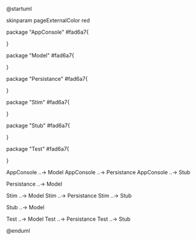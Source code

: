 @startuml

skinparam pageExternalColor red

package "AppConsole" #fad6a7{

}

package "Model" #fad6a7{

}

package "Persistance" #fad6a7{

}

package "Stim" #fad6a7{

}

package "Stub" #fad6a7{

}

package "Test" #fad6a7{

}

AppConsole ..-> Model
AppConsole ..-> Persistance
AppConsole ..-> Stub

Persistance ..-> Model

Stim ..-> Model
Stim ..-> Persistance
Stim ..-> Stub

Stub ..-> Model

Test ..-> Model
Test ..-> Persistance
Test ..-> Stub

@enduml